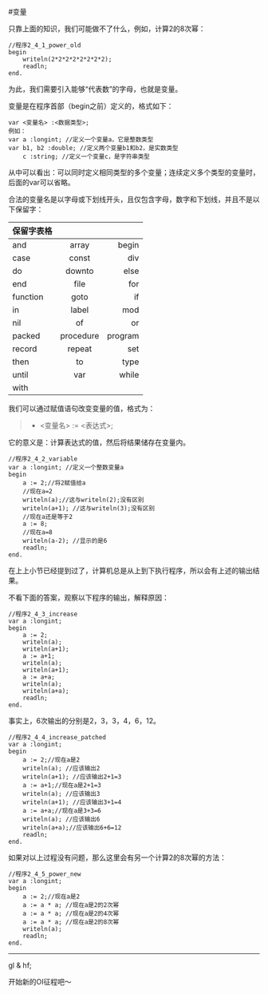 #变量

只靠上面的知识，我们可能做不了什么，例如，计算2的8次幂：

```delphi
//程序2_4_1_power_old
begin
	writeln(2*2*2*2*2*2*2*2);
	readln;
end.
```

为此，我们需要引入能够“代表数”的字母，也就是变量。

变量是在程序首部（begin之前）定义的，格式如下：

```
var <变量名> :<数据类型>;
例如：
var a :longint; //定义一个变量a，它是整数类型
var b1, b2 :double; //定义两个变量b1和b2，是实数类型
	c :string; //定义一个变量c，是字符串类型
```

从中可以看出：可以同时定义相同类型的多个变量；连续定义多个类型的变量时，后面的var可以省略。

合法的变量名是以字母或下划线开头，且仅包含字母，数字和下划线，并且不是以下保留字：

| 保留字表格|||
| ------------- |:-------------:| -----:|
|and|array|begin|
|case|const|div|
|do|downto|else|
|end|file|for|
|function|goto|if|
|in|label|mod|
|nil|of|or|
|packed|procedure|program|
|record|repeat|set|
|then|to|type|
|until|var|while|
|with|||

我们可以通过赋值语句改变变量的值，格式为：

>* <变量名> := <表达式>;

它的意义是：计算表达式的值，然后将结果储存在变量内。

```delphi
//程序2_4_2_variable
var a :longint; //定义一个整数变量a
begin
	a := 2;//将2赋值给a
	//现在a=2
	writeln(a);//这与writeln(2);没有区别
	writeln(a+1); //这与writeln(3);没有区别
	//现在a还是等于2
	a := 8;
	//现在a=8
	writeln(a-2); //显示的是6
	readln;
end.
```

在上上小节已经提到过了，计算机总是从上到下执行程序，所以会有上述的输出结果。

不看下面的答案，观察以下程序的输出，解释原因：

```delphi
//程序2_4_3_increase
var a :longint;
begin
	a := 2;
	writeln(a);
	writeln(a+1);
	a := a+1;
	writeln(a);
	writeln(a+1);
	a := a+a;
	writeln(a);
	writeln(a+a);
	readln;
end.
```


事实上，6次输出的分别是2，3，3，4，6，12。

```delphi
//程序2_4_4_increase_patched
var a :longint;
begin
	a := 2;//现在a是2
	writeln(a); //应该输出2
	writeln(a+1); //应该输出2+1=3
	a := a+1;//现在a是2+1=3
	writeln(a); //应该输出3
	writeln(a+1); //应该输出3+1=4
	a := a+a;//现在a是3+3=6
	writeln(a); //应该输出6
	writeln(a+a);//应该输出6+6=12
	readln;
end.
```

如果对以上过程没有问题，那么这里会有另一个计算2的8次幂的方法：

```delphi
//程序2_4_5_power_new
var a :longint;
begin
	a := 2;//现在a是2
	a := a * a; //现在a是2的2次幂
	a := a * a; //现在a是2的4次幂
	a := a * a; //现在a是2的8次幂
	writeln(a);
	readln;
end.
```

-------

gl & hf;

开始新的OI征程吧～

